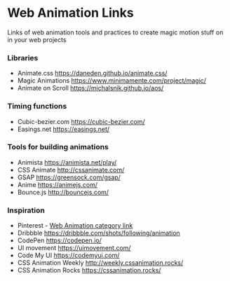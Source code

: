 # Web Animation Links
Links of web animation tools and practices to create magic motion stuff on in your web projects

### Libraries

- Animate.css https://daneden.github.io/animate.css/
- Magic Animations https://www.minimamente.com/project/magic/
- Animate on Scroll https://michalsnik.github.io/aos/

### Timing functions

- Cubic-bezier.com https://cubic-bezier.com/
- Easings.net https://easings.net/

### Tools for building animations

 - Animista https://animista.net/play/
 - CSS Animate http://cssanimate.com/
 - GSAP https://greensock.com/gsap/
 - Anime https://animejs.com/
 - Bounce.js http://bouncejs.com/

### Inspiration

- Pinterest - [Web Animation category link](https://www.pinterest.ru/search/pins/?rs=ac&len=2&q=web%20animation&eq=web%20an)
- Dribbble https://dribbble.com/shots/following/animation
- CodePen https://codepen.io/
- UI movement https://uimovement.com/
- Code My UI https://codemyui.com/
- CSS Animation Weekly http://weekly.cssanimation.rocks/
- CSS Animation Rocks https://cssanimation.rocks/
